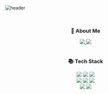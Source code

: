 ![header](https://capsule-render.vercel.app/api?type=rounded&color=5EA152&height=140&text=Soeun_Code&fontColor=c8c8c8&fontSize=60)

<br/>
<div align='center'>
  <h3>🌳 About Me</h3>
  <div>
    <a href="httpsL//velog.io/@summerkim0825"><img src="https://img.shields.io/badge/velog-20C997?style=flat-square&logo=velog&logoColor=white&link=velog.io%2F%40summerkim0825"/>
    <a href="mailto:summerkim0825@gmail.com"><img src="https://img.shields.io/badge/gmail-EA4335?style=flat-square&logo=gmail&logoColor=white&link=mailto:summerkim0825@gmail.com"/></a>
  </div>
  <br/>
  <h3>📚 Tech Stack</h3>
  <div>
    <img src="https://img.shields.io/badge/html5-E34F26?style=flat-square&logo=html5&logoColor=white"> 
    <img src="https://img.shields.io/badge/css-1572B6?style=flat-square&logo=css3&logoColor=white"> 
    <img src="https://img.shields.io/badge/JavaScript-F7DF1E?style=flat-square&logo=javascript&logoColor=black">
    <br/>
    <img src="https://img.shields.io/badge/TypeScript-3178C6?style=flat-square&logo=typescript&logoColor=white">
    <img src="https://img.shields.io/badge/react-61DAFB?style=flat-square&logo=react&logoColor=white">
    <img src="https://img.shields.io/badge/next.js-000000?style=flat-square&logo=next.js&logoColor=white">
    <br/>
    <img src="https://img.shields.io/badge/github-181717?style=flat-square&logo=github&logoColor=white">
    <img src="https://img.shields.io/badge/git-F05032?style=flat-square&logo=git&logoColor=white">
  </div>
</div>


  


  
